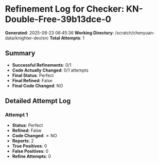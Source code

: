 # Refinement Log for Checker: KN-Double-Free-39b13dce-0

**Generated**: 2025-08-23 06:45:36
**Working Directory**: /scratch/chenyuan-data/knighter-dev/src
**Total Attempts**: 1

## Summary
- **Successful Refinements**: 0/1
- **Code Actually Changed**: 0/1 attempts
- **Final Status**: Perfect
- **Final Refined**: False
- **Final Code Changed**: NO

## Detailed Attempt Log

### Attempt 1
- **Status**: Perfect
- **Refined**: False
- **Code Changed**: ✗ NO
- **Reports**: 2
- **True Positives**: 0
- **False Positives**: 0
- **Refine Attempts**: 0
